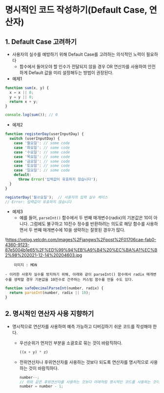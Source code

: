 # 명시적인 코드 작성하기(Default Case, 연산자)

## 1. Default Case 고려하기

- 사용자의 실수를 예방하기 위해 Default Case를 고려하는 의식적인 노력이 필요하다
    - 함수에서 들어오야 할 인수가 전달되지 않을 경우 OR 연산자를 사용하여 안전하게 Default 값을 미리 설정해두는 방법이 권장된다.
- 예제1

```jsx
function sum(x, y) {
  x = x || 0;
  y = y || 0;
  return x + y;
}

console.log(sum()); // 0
```

- 예제2

```jsx
function registerDay(userInputDay) {
  switch (userInputDay) {
    case '월요일': // some code
    case '화요일': // some code
    case '수요일': // some code
    case '목요일': // some code
    case '금요일': // some code
    case '토요일': // some code
    case '일요일': // some code
    default:
      throw Error('입력값이 유효하지 않습니다');
  }
}

registerDay('월ㄹ요일');  // 사용자의 입력 실수 케이스
// Error: 입력값이 유효하지 않습니다
```

- 예제3
    - 예를 들어, `parseInt()` 함수에서 두 번째 매개변수(radix)의 기본값은 10이 아니다. 그럼에도 불구하고 10진수 정수를 반환하려는 의도로 해당 함수를 사용하면서 두 번째 매개변수에 10을 생략하는 잘못된 경우가 많다.

!https://velog.velcdn.com/images%2Fjangws%2Fpost%2F01706cae-fab0-4360-9123-87e5004b1e65%2F%ED%99%94%EB%A9%B4%20%EC%BA%A1%EC%B2%98%202021-12-14%20204603.jpg

```
    이미지 : MDN

- 이러한 사용자 실수를 방지하기 위해, 아래와 같이 parseInt() 함수에서 radix 매개변수를 생략할 경우 기본값을 10진수로 간주하는 커스텀 함수를 만들 수도 있다.
```

```jsx
function safeDecimalParseInt(number, radix) {
  return parseInt(number, radix || 10);
}
```

## 2. 명시적인 연산자 사용 지향하기

- 명시적으로 연산자를 사용하여 예측 가능하고 디버깅하기 쉬운 코드를 작성해야 한다.
    - 우선순위가 먼저인 부분을 소괄호로 묶는 것이 바람직하다.
        
        ```jsx
        ((x + y) * z)
        ```
        
    - 전위연산자나 후위연산자를 사용하는 것보다 되도록 연산자를 명시적으로 사용하는 것이 바람직하다.
        
        ```jsx
        number--;
        // 위와 같은 후위연산자를 사용하는 것보다 아래처럼 명시적인 코드를 사용하는 것이 좋다.
        number = number - 1;
        ```